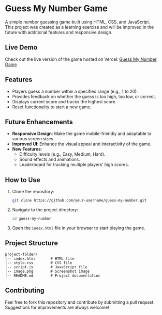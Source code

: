 # Guess My Number Game

A simple number guessing game built using HTML, CSS, and JavaScript. This project was created as a learning exercise and will be improved in the future with additional features and responsive design.

## Live Demo

Check out the live version of the game hosted on Vercel: [Guess My Number Game](https://guess-number-game-tagore-projects.vercel.app/)

## Features

- Players guess a number within a specified range (e.g., 1 to 20).
- Provides feedback on whether the guess is too high, too low, or correct.
- Displays current score and tracks the highest score.
- Reset functionality to start a new game.

## Future Enhancements

- **Responsive Design**: Make the game mobile-friendly and adaptable to various screen sizes.
- **Improved UI**: Enhance the visual appeal and interactivity of the game.
- **New Features**:
  - Difficulty levels (e.g., Easy, Medium, Hard).
  - Sound effects and animations.
  - Leaderboard for tracking multiple players' high scores.

## How to Use

1. Clone the repository:

   ```bash
   git clone https://github.com/your-username/guess-my-number.git
   ```

2. Navigate to the project directory:

   ```bash
   cd guess-my-number
   ```

3. Open the `index.html` file in your browser to start playing the game.

## Project Structure

```
project-folder/
|-- index.html       # HTML file
|-- style.css        # CSS file
|-- script.js        # JavaScript file
|-- image.png        # Screenshot image
|-- README.md        # Project documentation
```

## Contributing

Feel free to fork this repository and contribute by submitting a pull request. Suggestions for improvements are always welcome!
